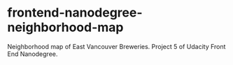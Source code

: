 # frontend-nanodegree-neighborhood-map
Neighborhood map of East Vancouver Breweries.  Project 5 of Udacity Front End Nanodegree.
